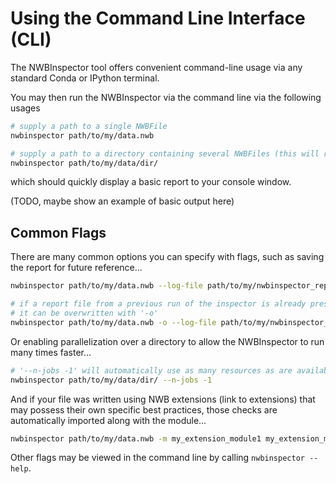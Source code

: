 Using the Command Line Interface (CLI)
======================================

The NWBInspector tool offers convenient command-line usage via any standard Conda or IPython terminal.

You may then run the NWBInspector via the command line via the following usages

```bash
# supply a path to a single NWBFile
nwbinspector path/to/my/data.nwb

# supply a path to a directory containing several NWBFiles (this will recurse to subdirectories)
nwbinspector path/to/my/data/dir/
```

which should quickly display a basic report to your console window.

(TODO, maybe show an example of basic output here)


Common Flags
------------

There are many common options you can specify with flags, such as saving the report for future reference...

```bash
nwbinspector path/to/my/data.nwb --log-file path/to/my/nwbinspector_report.txt

# if a report file from a previous run of the inspector is already present at the location
# it can be overwritten with '-o'
nwbinspector path/to/my/data.nwb -o --log-file path/to/my/nwbinspector_report.txt
```

Or enabling parallelization over a directory to allow the NWBInspector to run many times faster...

```bash
# '--n-jobs -1' will automatically use as many resources as are available on your system
nwbinspector path/to/my/data/dir/ --n-jobs -1
```

And if your file was written using NWB extensions (link to extensions) that may possess their own specific 
best practices, those checks are automatically imported along with the module...

```bash
nwbinspector path/to/my/data.nwb -m my_extension_module1 my_extension_module2
```

Other flags may be viewed in the command line by calling `nwbinspector --help`.
